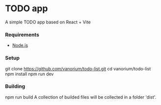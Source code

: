 # TODO app

A simple TODO app based on React + Vite

### Requirements

- [Node.js](https://nodejs.org/)

### Setup

git clone https://github.com/vanorium/todo-list.git
cd vanorium/todo-list
npm install
npm run dev

### Building
npm run build
A collection of builded files will be collected in a folder 'dist'.